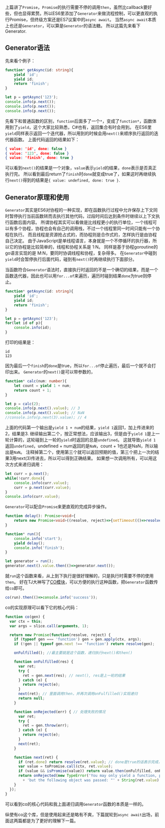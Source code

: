 上篇讲了`Promise`，`Promise`的执行需要不停的调用`then`，虽然比callback要好些，但也显得累赘。所以ES6里添加了`Generator`来做流程控制，可以更直观的执行Promise，但终级方案还是ES7议案中的`async await`。
当然`async await`本质上也还是`Generator`，可以算是`Generator`的语法糖。
所以这篇先来看下Generator.

## **Generator语法**
先来看个例子：

```ts
function* getAsync(id: string){
    yield 'id';
    yield id;
    return 'finish';
}

let p = getAsync('123');
console.info(p.next()); 
console.info(p.next());
console.info(p.next());
```
先看下和普通函数的区别，`function`后面多了一个`*`，变成了`function*`，函数体用到了`yield`，这个大家比较熟悉，C#也有，返回集合有时会用到。
在ES6里`yield`同样表示返回一个迭代器，所以用到的时候会用`next()`来顺序执行返回的迭代器函数。
上面代码返回的结果如下：

```json
{ value: 'id', done: false }
{ value: '123', done: false }
{ value: 'finish', done: true }
```
可以看到`next()`的结果是一个对象，`value`表示`yield`的结果，`done`表示是否真正执行完。
所以看到最后return了`finish`时`done`就变成true了，如果这时再继续执行`next()`得到的结果是`{ value: undefined, done: true }`.

## **Generator原理和使用**
`Generator`其实是ES6对协程的一种实现，即在函数执行过程中允许保存上下文同时暂停执行当前函数转而去执行其他代码，过段时间后达到条件时继续以上下文执行函数后面内容。
所谓协程其实可以看做是比线程更小的执行单位，一个线程可以有多个协程，协程也会有自己的调用栈，不过一个线程里同一时间只能有一个协程在执行。
而且线程是资源抢占式的，而协程则是合作式的，怎样执行是由协程自己决定。
由于JavaScript是单线程语言，本身就是一个不停循环的执行器，所以它的协程是比较简单的，线程和协程关系是 1:N。
同样是基于协程goroutine的go语言实现的是 M:N，要同时协调线程和协程，复杂得多。
在`Generator`中碰到`yield`时会暂停执行后面代码，碰到有`next()`时再继续执行下面部分。

当函数符合`Generator`语法时，直接执行时返回的不是一个确切的结果，而是一个函数迭代器，因此也可以用`for...of`来遍历，遍历时碰到结果`done`为true则停止。

```ts
function* getAsync(id: string){
    yield 'id';
    yield id;
    return 'finish';
}

let p = getAsync('123');
for(let id of p){
    console.info(id);
}
```
打印的结果是：
```
id
123
```
因为最后一个`finish`的`done`是true，所以`for...of`停止遍历，最后一个就不会打印出来。
`Generator`的`next()`是可以带参数的，

```ts
function* calc(num: number){
    let count = yield 1 + num;
    return count + 1;
}

let p = calc(2);
console.info(p.next().value); // 3
console.info(p.next().value); // NaN
//console.info(p.next(3).value); // 4
```
上面的代码第一个输出是`yield 1 + num`的结果，`yield 1`返回1，加上传进来的2，结果是3.
继续输出第二个，按正常想法，应该输出3，但是由于`yield 1`是上一轮计算的，这轮碰到上一轮的`yield`时返回的总是`undefined`。
这就导致`yield 1`返回`undefined`，undefined + num返回的是`NaN`，count + 1也还是NaN，所以输出是`NaN`。
注释掉第二个，使用第三个就可以返回预期的值，第三个把上一次的结果3用next(3)传进去，所以可以得到正确结果。
如果想一次调用所有，可以用这次方式来递归调用：

```ts
let curr = p.next();
while(!curr.done){
    console.info(curr.value);
    curr = p.next(curr.value);
}
console.info(curr.value);
```
`Generator`可以配合`Promise`来更直观的完成异步操作。

```ts
function delay(): Promise<void>{
    return new Promise<void>((resolve, reject)=>{setTimeout(()=>resolve(), 2000)});
}

function* run(){
    console.info('start');
    yield delay();
    console.info('finish');
}

let generator = run();
generator.next().value.then(()=>generator.next());
```
就`run`这个函数来看，从上到下执行是很好理解的，只是执行时需要不停的使用`then`。
好在TJ大神写了[CO模块](https://github.com/tj/co)，可以方便的执行这种函数，把`Generator`函数传给`co`即可。

```ts
co(run).then(()=>console.info('success'));
```
co的实现原理可以看下它的核心代码：

```js
function co(gen) {
  var ctx = this;
  var args = slice.call(arguments, 1);

  return new Promise(function(resolve, reject) {
    if (typeof gen === 'function') gen = gen.apply(ctx, args);
    if (!gen || typeof gen.next !== 'function') return resolve(gen);

    onFulfilled(); //最主要就是这个函数，递归执行next()和then()

    function onFulfilled(res) { 
      var ret;
      try {
        ret = gen.next(res); // next(), res是上一轮的结果
      } catch (e) {
        return reject(e);
      }
      next(ret); // 里面调用then，并再次调用onFulfilled()实现递归
      return null;
    }

    function onRejected(err) { // 处理失败的情况
      var ret;
      try {
        ret = gen.throw(err);
      } catch (e) {
        return reject(e);
      }
      next(ret);
    }

    function next(ret) {
      if (ret.done) return resolve(ret.value); // done是true的话表示完成，结束递归
      var value = toPromise.call(ctx, ret.value);
      if (value && isPromise(value)) return value.then(onFulfilled, onRejected);
      return onRejected(new TypeError('You may only yield a function, promise, generator, array, or object, '
        + 'but the following object was passed: "' + String(ret.value) + '"'));
    }
  });
}
```
可以看到co的核心代码和我上面递归调用`Generator`函数的本质是一样的。

纵使有co这个库，但是使用起来还是略有不爽，下篇就轮到`async await`出场，前面这两篇都是为了更好的理解下一篇。